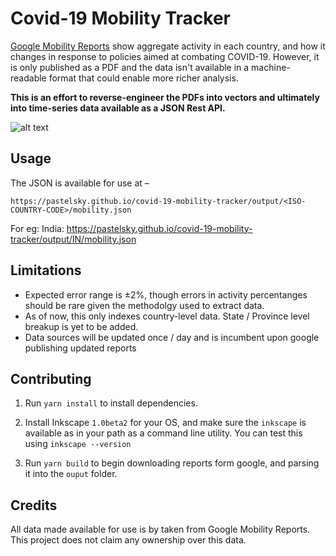# Covid-19 Mobility Tracker
[Google Mobility Reports](https://www.google.com/covid19/mobility/) show aggregate activity in each country, 
and how it changes in response to policies aimed at combating COVID-19. However, it is only published as a PDF
and the data isn't available in a machine-readable format that could enable more richer analysis.

**This is an effort to reverse-engineer the PDFs into vectors and ultimately into time-series data available as a JSON Rest API.**

![alt text](https://github.com/pastelsky/covid-19-mobility-tracker/raw/master/code.png "")

## Usage
The JSON is available for use at –
```
https://pastelsky.github.io/covid-19-mobility-tracker/output/<ISO-COUNTRY-CODE>/mobility.json
```

For eg: India: https://pastelsky.github.io/covid-19-mobility-tracker/output/IN/mobility.json

## Limitations
- Expected error range is ±2%, though errors in activity percentanges 
 should be rare given the methodolgy used to extract data.
- As of now, this only indexes country-level data. State / Province level breakup is yet to be added.
- Data sources will be updated once / day and is incumbent upon google publishing updated reports

## Contributing
1. Run `yarn install` to install dependencies.
2. Install Inkscape `1.0beta2` for your OS, and make sure the `inkscape` is available 
as in your path as a command line utility.
You can test this using `inkscape --version`

3. Run `yarn build` to begin downloading reports form google, and parsing it into the `ouput` folder.

## Credits
All data made available for use is by taken from Google Mobility Reports. 
This project does not claim any ownership over this data.


